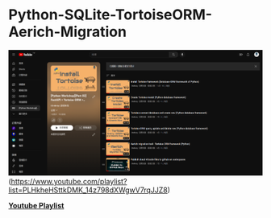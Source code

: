 # Python-SQLite-TortoiseORM-Aerich-Migration

![Youtube Playlist](TortoiseORMAerichMigrationSQLite.png)(https://www.youtube.com/playlist?list=PLHkheHSttkDMK_14z798dXWgwV7rqJJZ8)

**[Youtube Playlist](https://www.youtube.com/playlist?list=PLHkheHSttkDMK_14z798dXWgwV7rqJJZ8)**
